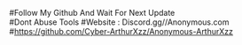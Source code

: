 #Follow My Github And Wait For Next Update                     
#Dont Abuse Tools
#Website : Discord.gg//Anonymous.com
#https://github.com/Cyber-ArthurXzz/Anonymous-ArthurXzz
